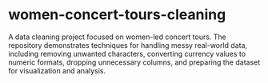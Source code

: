 # women-concert-tours-cleaning
A data cleaning project focused on women-led concert tours. The repository demonstrates techniques for handling messy real-world data, including removing unwanted characters, converting currency values to numeric formats, dropping unnecessary columns, and preparing the dataset for visualization and analysis.
